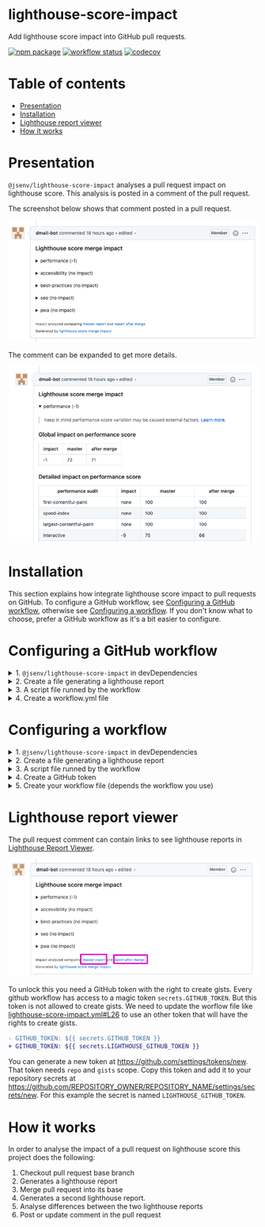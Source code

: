 # lighthouse-score-impact

Add lighthouse score impact into GitHub pull requests.

[![npm package](https://img.shields.io/npm/v/@jsenv/lighthouse-score-impact.svg?logo=npm&label=package)](https://www.npmjs.com/package/@jsenv/lighthouse-score-impact)
[![workflow status](https://github.com/jsenv/jsenv-lighthouse-score-impact/workflows/ci/badge.svg)](https://github.com/jsenv/jsenv-lighthouse-score-impact/actions?workflow=ci)
[![codecov](https://codecov.io/gh/jsenv/jsenv-lighthouse-score-impact/branch/master/graph/badge.svg)](https://codecov.io/gh/jsenv/jsenv-lighthouse-score-impact)

# Table of contents

- [Presentation](#Presentation)
- [Installation](#Installation)
- [Lighthouse report viewer](#Lighthouse-report-viewer)
- [How it works](#How-it-works)

# Presentation

`@jsenv/lighthouse-score-impact` analyses a pull request impact on lighthouse score. This analysis is posted in a comment of the pull request.

The screenshot below shows that comment posted in a pull request.

![screenshot of pull request comment](./docs/comment-collapsed.png)

The comment can be expanded to get more details.

![screenshot of pull request comment expanded](./docs/comment-expanded.png)

# Installation

This section explains how integrate lighthouse score impact to pull requests on GitHub. To configure a GitHub workflow, see [Configuring a GitHub workflow](#Configuring-a-GitHub-workflow), otherwise see [Configuring a workflow](#Configuring-a-workflow). If you don't know what to choose, prefer a GitHub workflow as it's a bit easier to configure.

# Configuring a GitHub workflow

<details>
  <summary>1. <code>@jsenv/lighthouse-score-impact</code> in devDependencies </summary>

```console
npm install --save-dev @jsenv/lighthouse-score-impact
```

</details>

<details>
  <summary>2. Create a file generating a lighthouse report</summary>

You need to create a file that will generate a lighthouse report. This file will use `generateLighthouseReport` function exported by `@jsenv/lighthouse-score-impact` to do so. The file below is an example producing a lighthouse report for a basic html page served locally. In order to get the lighthouse report of your website, adapt the code to your own logic.

`generate-lighthouse-report.js`

```js
import { createServer } from "http"
import { generateLighthouseReport } from "@jsenv/lighthouse-score-impact"

const server = createServer((request, response) => {
  response.writeHead(200, {
    "content-type": "text/html",
  })
  response.end(`<!DOCTYPE html>
<html>
  <head>
    <title>Title</title>
    <meta charset="utf-8" />
    <link rel="icon" href="data:," />
  </head>
  <body>
    Hello, World!
  </body>
</html>`)
})
server.listen(8080)

generateLighthouseReport("http://127.0.0.1:8080", {
  projectDirectoryUrl: new URL("./", import.meta.url),
  jsonFileRelativeUrl: "./lighthouse/report.json",
})
```

</details>

<details>
  <summary>3. A script file runned by the workflow</summary>

This file will be called by the workflow: it generates lighthouse report before and after merging a pull request and post a comment in the pull request. Read more in [How it works](#How-it-works).

`.github/workflows/report-lighthouse-impact.js`

```js
import { reportLighthouseScoreImpact, readGithubWorkflowEnv } from "@jsenv/lighthouse-score-impact"

reportLighthouseScoreImpact({
  ...readGithubWorkflowEnv(),
  jsonFileGenerateCommand: "node ./generate-lighthouse-report.js",
  jsonFileRelativeUrl: "./lighthouse-report.json",
})
```

</details>

<details>
  <summary>4. Create a workflow.yml file</summary>

`.github/workflows/lighthouse-impact.yml`

```yml
name: lighthouse-impact

on: pull_request_target

jobs:
  lighthouse-impact:
    strategy:
      matrix:
        os: [ubuntu-latest]
        node: [14.5.0]
    runs-on: ${{ matrix.os }}
    name: lighthouse impact
    steps:
        uses: actions/checkout@v2
        uses: actions/setup-node@v1
        with:
          node-version: ${{ matrix.node }}
        run: npm install
      - name: Report lighthouse impact
        run: node ./report-lighthouse-impact.js
        env:
          GITHUB_TOKEN: ${{ secrets.GITHUB_TOKEN }}
```

</details>

# Configuring a workflow

<details>
  <summary>1. <code>@jsenv/lighthouse-score-impact</code> in devDependencies </summary>

```console
npm install --save-dev @jsenv/lighthouse-score-impact
```

</details>

<details>
  <summary>2. Create a file generating a lighthouse report</summary>

You need to create a file that will generate a lighthouse report. This file will use `generateLighthouseReport` function exported by `@jsenv/lighthouse-score-impact` to do so. The file below is an example producing a lighthouse report for a basic html page served locally. In order to get the lighthouse report of your website, adapt the code to your own logic.

`generate-lighthouse-report.js`

```js
import { createServer } from "http"
import { generateLighthouseReport } from "@jsenv/lighthouse-score-impact"

const server = createServer((request, response) => {
  response.writeHead(200, {
    "content-type": "text/html",
  })
  response.end(`<!DOCTYPE html>
<html>
  <head>
    <title>Title</title>
    <meta charset="utf-8" />
    <link rel="icon" href="data:," />
  </head>
  <body>
    Hello, World!
  </body>
</html>`)
})
server.listen(8080)

generateLighthouseReport("http://127.0.0.1:8080", {
  projectDirectoryUrl: new URL("./", import.meta.url),
  jsonFileRelativeUrl: "./lighthouse/report.json",
})
```

</details>

<details>
  <summary>3. A script file runned by the workflow</summary>

This file will be called by the workflow: it generates lighthouse report before and after merging a pull request and post a comment in the pull request. Read more in [How it works](#How-it-works).

When outside a GitHub workflow you must provide `{ projectDirectoryUrl, githubToken, repositoryOwner, repositoryName, pullRequestNumber }` "manually" to `reportLighthouseScoreImpact`.

The code below is an examle for Travis.

`./report-lighthouse-impact.js`

```js
import { reportLighthouseScoreImpact, readGithubWorkflowEnv } from "@jsenv/lighthouse-score-impact"

reportLighthouseScoreImpact({
  projectDirectoryUrl: process.env.TRAVIS_BUILD_DIR,
  githubToken: process.env.GITHUB_TOKEN, // make it available somehow
  repositoryOwner: process.env.TRAVIS_REPO_SLUG.split("/")[0],
  repositoryName: process.env.TRAVIS_REPO_SLUG.split("/")[1],
  pullRequestNumber: process.env.TRAVIS_PULL_REQUEST,

  jsonFileGenerateCommand: "node ./generate-lighthouse-report.js",
  jsonFileRelativeUrl: "./lighthouse-report.json",
})
```

</details>

<details>
  <summary>4. Create a GitHub token</summary>

In order to have `process.env.GITHUB_TOKEN` you need to create a GitHub token with `repo` scope at https://github.com/settings/tokens/new. After that you need to setup this environment variable. The exact way to do this is specific to your project and tools. Applied to Travis you could add it to your environment variables as documented in https://docs.travis-ci.com/user/environment-variables/#defining-variables-in-repository-settings.

</details>

<details>
  <summary>5. Create your workflow file (depends the workflow you use)</summary>

`reportLighthouseScoreImpact` must be called in a state where your git repository has been cloned and you are currently on the pull request branch. Inside github workflow this is done by the following lines in [lighthouse-score-impact.yml](./.github/workflows/lighthouse-score-impact.yml#L16)

```yml
uses: actions/checkout@v2
uses: actions/setup-node@v1
with:
  node-version: ${{ matrix.node }}
run: npm install
```

In your CI you must replicate this, the corresponding commands looks as below:

```console
git init
git remote add origin $GITHUB_REPOSITORY_URL
git fetch --no-tags --prune origin $PULL_REQUEST_HEAD_REF
git checkout origin/$PULL_REQUEST_HEAD_REF
npm install
```

</details>

# Lighthouse report viewer

The pull request comment can contain links to see lighthouse reports in [Lighthouse Report Viewer](https://googlechrome.github.io/lighthouse/viewer).

![screenshot of pull request comment with links highlighted](./docs/comment-links-highlighted.png)

To unlock this you need a GitHub token with the right to create gists. Every github workflow has access to a magic token `secrets.GITHUB_TOKEN`. But this token is not allowed to create gists. We need to update the worflow file like [lighthouse-score-impact.yml#L26](./.github/workflows/lighthouse-score-impact.yml#L26) to use an other token that will have the rights to create gists.

```diff
- GITHUB_TOKEN: ${{ secrets.GITHUB_TOKEN }}
+ GITHUB_TOKEN: ${{ secrets.LIGHTHOUSE_GITHUB_TOKEN }}
```

You can generate a new token at https://github.com/settings/tokens/new. That token needs `repo` and `gists` scope. Copy this token and add it to your repository secrets at https://github.com/REPOSITORY_OWNER/REPOSITORY_NAME/settings/secrets/new. For this example the secret is named `LIGHTHOUSE_GITHUB_TOKEN`.

# How it works

In order to analyse the impact of a pull request on lighthouse score this project does the following:

1. Checkout pull request base branch
2. Generates a lighthouse report
3. Merge pull request into its base
4. Generates a second lighthouse report.
5. Analyse differences between the two lighthouse reports
6. Post or update comment in the pull request
